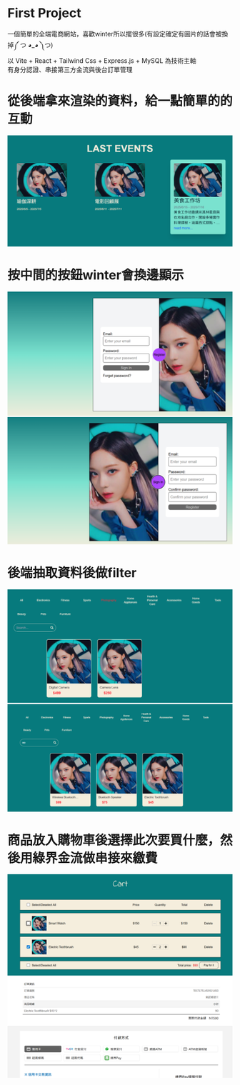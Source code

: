 # First Project   
一個簡單的全端電商網站，喜歡winter所以擺很多(有設定確定有圖片的話會被換掉༼ つ ◕_◕ ༽つ)  
以 Vite + React + Tailwind Css + Express.js + MySQL 為技術主軸  
有身分認證、串接第三方金流與後台訂單管理  
  
# 從後端拿來渲染的資料，給一點簡單的的互動  
![hoverEventCard](./readmeImg/hoverEventCard.png) 
  
# 按中間的按鈕winter會換邊顯示  
![signIn](./readmeImg/signIn.png)  
![signUp](./readmeImg/signUp.png)  
  
# 後端抽取資料後做filter  
![productFilter](./readmeImg/productFilter.png)  
![productSearch](./readmeImg/productSearch.png)

# 商品放入購物車後選擇此次要買什麼，然後用綠界金流做串接來繳費
![cart](./readmeImg/cart.png)  
![ECPay](./readmeImg/ECPay.png)
